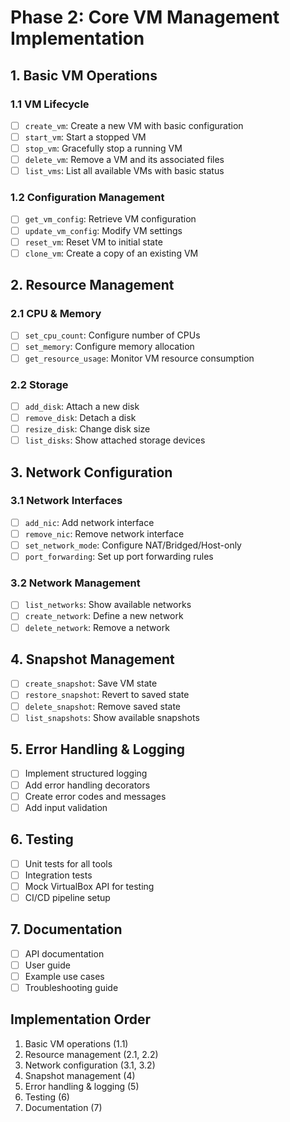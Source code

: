 # Phase 2: Core VM Management Implementation

## 1. Basic VM Operations

### 1.1 VM Lifecycle
- [ ] `create_vm`: Create a new VM with basic configuration
- [ ] `start_vm`: Start a stopped VM
- [ ] `stop_vm`: Gracefully stop a running VM
- [ ] `delete_vm`: Remove a VM and its associated files
- [ ] `list_vms`: List all available VMs with basic status

### 1.2 Configuration Management
- [ ] `get_vm_config`: Retrieve VM configuration
- [ ] `update_vm_config`: Modify VM settings
- [ ] `reset_vm`: Reset VM to initial state
- [ ] `clone_vm`: Create a copy of an existing VM

## 2. Resource Management

### 2.1 CPU & Memory
- [ ] `set_cpu_count`: Configure number of CPUs
- [ ] `set_memory`: Configure memory allocation
- [ ] `get_resource_usage`: Monitor VM resource consumption

### 2.2 Storage
- [ ] `add_disk`: Attach a new disk
- [ ] `remove_disk`: Detach a disk
- [ ] `resize_disk`: Change disk size
- [ ] `list_disks`: Show attached storage devices

## 3. Network Configuration

### 3.1 Network Interfaces
- [ ] `add_nic`: Add network interface
- [ ] `remove_nic`: Remove network interface
- [ ] `set_network_mode`: Configure NAT/Bridged/Host-only
- [ ] `port_forwarding`: Set up port forwarding rules

### 3.2 Network Management
- [ ] `list_networks`: Show available networks
- [ ] `create_network`: Define a new network
- [ ] `delete_network`: Remove a network

## 4. Snapshot Management
- [ ] `create_snapshot`: Save VM state
- [ ] `restore_snapshot`: Revert to saved state
- [ ] `delete_snapshot`: Remove saved state
- [ ] `list_snapshots`: Show available snapshots

## 5. Error Handling & Logging
- [ ] Implement structured logging
- [ ] Add error handling decorators
- [ ] Create error codes and messages
- [ ] Add input validation

## 6. Testing
- [ ] Unit tests for all tools
- [ ] Integration tests
- [ ] Mock VirtualBox API for testing
- [ ] CI/CD pipeline setup

## 7. Documentation
- [ ] API documentation
- [ ] User guide
- [ ] Example use cases
- [ ] Troubleshooting guide

## Implementation Order
1. Basic VM operations (1.1)
2. Resource management (2.1, 2.2)
3. Network configuration (3.1, 3.2)
4. Snapshot management (4)
5. Error handling & logging (5)
6. Testing (6)
7. Documentation (7)



